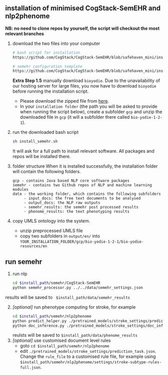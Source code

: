 ## installation of minimised CogStack-SemEHR and nlp2phenome
**NB: no need to clone repos by yourself, the script will checkout the most relevant branches**

1. download the two files into your computer
   ```bash
   # bash script for installation
   https://github.com/CogStack/CogStack-SemEHR/blob/safehaven_mini/installation/install_semehr.sh
   
   # semehr configuration template
   https://github.com/CogStack/CogStack-SemEHR/blob/safehaven_mini/installation/semehr_conf_template.json
   ```

   **Extra Step 1.5** 
   manually download `bioyodie`. Due to the unavailability of our hosting server for large files, you now have to download `bioyodie` before running the installation script.  
   - Please download the zipped file from [here](https://drive.google.com/uc?export=download&id=1WMhdBq0pc6uljaDxyyrRYqinTuJVrhex).
   - In your `installation folder` (the path you will be asked to provide when running the script below), create a subfolder `gcp` and unzip the downloaded file in `gcp` (it will a subfolder there called `bio-yodie-1-2-1`).

2. run the downloaded bash script
   ```bash
   sh install_semehr.sh
   ```
   It will ask for a full path to install relevant software. All packages and repos will be installed there.

3. folder structure
   When it is installed successfully, the installation folder will contain the following folders.
   ```
   gcp - contains Java based NLP core software packages
   semehr - contains two Github repos of NLP and machine learning modules
   data - the working folder, which contains the following subfolders
        - input_docs: the free text documents to be analysed
        - output_docs: the NLP raw outputs
        - semehr_results: the semehr post processed results
        - phenome_results: the text phenotyping results
   ```

4. copy UMLS ontology into the system. 
   - unzip preprocessed UMLS file
   - copy two subfolders in `output/en/` into `YOUR_INSTALLATION_FOLDER/gcp/bio-yodie-1-2-1/bio-yodie-resources/en`

## run semehr
1. run nlp
   ```bash
   cd $install_path/semehr/CogStack-SemEHR
   python semehr_processor.py ../../data/semehr_settings.json
   ```
results will be saved to ` $install_path/data/semehr_results`

2. *[optional]* run phenotype computing for stroke, for example
   ```bash
   cd $install_path/semehr/nlp2phenome
   python predict_helper.py ./pretrained_models/stroke_settings/prediction_task.json
   python doc_inference.py ./pretrained_models/stroke_settings/doc_infer.json
   ```
   reulsts will be saved to `$install_path/data/phenome_results`
3. *[optional]* use customised document level rules
   - goto `cd $install_path/semehr/nlp2phenome`
   - edit `./pretrained_models/stroke_settings/prediction_task.json`. Change the `rule_file` to a customised rule file, for example using `$install_path/semehr/nlp2phenome/settings/stroke-subtype-rules-full.json`.

